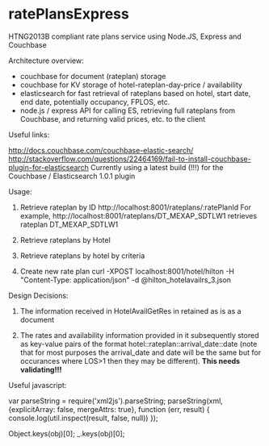 ratePlansExpress
================

HTNG2013B compliant rate plans service using Node.JS, Express and Couchbase


Architecture overview:

* couchbase for document (rateplan) storage
* couchbase for KV storage of hotel-rateplan-day-price / availability
* elasticsearch for fast retrieval of rateplans based on hotel, start date, end date, potentially occupancy, FPLOS, etc.
* node.js / express API for calling ES, retrieving full rateplans from Couchbase, and returning valid prices, etc. to the client


Useful links:

http://docs.couchbase.com/couchbase-elastic-search/
http://stackoverflow.com/questions/22464169/fail-to-install-couchbase-plugin-for-elasticsearch
Currently using a latest build (!!!) for the Couchbase / Elasticsearch 1.0.1 plugin


Usage:

1) Retrieve rateplan by ID
http://localhost:8001/rateplans/:ratePlanId
For example, http://localhost:8001/rateplans/DT_MEXAP_SDTLW1 retrieves rateplan DT_MEXAP_SDTLW1

2) Retrieve rateplans by Hotel



3) Retrieve rateplans by hotel by criteria



4) Create new rate plan
curl -XPOST localhost:8001/hotel/hilton -H "Content-Type: application/json" -d @hilton_hotelavailrs_3.json




Design Decisions:

1) The information received in HotelAvailGetRes in retained as is as a document

2) The rates and availability information provided in it subsequently stored as key-value pairs of the format hotel::rateplan::arrival_date::date
   (note that for most purposes the arrival_date and date will be the same but for occurances where LOS>1 then they may be different).
   <b>This needs validating!!!</b>



Useful javascript:

var parseString = require('xml2js').parseString;
parseString(xml, {explicitArray: false, mergeAttrs: true}, function (err, result) { console.log(util.inspect(result, false, null)) });

Object.keys(obj)[0];
_.keys(obj)[0];
